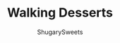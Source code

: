 ---
layout: ../../layouts/MarkdownPostLayout.astro
title: Walking Desserts
author: ShugarySweets
pubDate: 2022-07-10
description: "Need a great dessert for your next camping trip? These 3 walking dessert recipes are convenient, delicious and easy to make! Strawberry Pretzel Jello, Banana Pudding, and S&#x27;mores. With lots of substitutions available too!"
image_url: https://www.shugarysweets.com/wp-content/uploads/2022/07/walking-desserts-facebook.jpg
tags: ["Desserts","American"]
calories: 305
protein: 4
carbohydrates: 44
fats: 13
fiber: 1
ingredients: ["8 individual packages (about 1 ounce each) mini pretzels","4 individual vanilla pudding cups, divided","4 individual strawberry jello cups, divided","2 cups fresh strawberries, sliced thin","1 can Reddiwhip, for garnish","8 individual bags of honey teddy grahams","4 individual chocolate pudding cups, divided","3/4 cup mini marshmallows","1/2 cup milk chocolate chips","8 individual bags mini Nilla Wafers","4 individual packages vanilla pudding cups","2 bananas, slided","1 can Reddiwhip, for garnish"]
serves: 24
time: "10 minutes"
prepTime: "10 minutes"
instructions: ["Tear open, or cut open, the tops of each bag of pretzels. Remove a couple of pretzels from each bag to crush and use as garnish (optional).","Squeeze each bag gently to lightly crush up the pretzels into smaller pieces. Fold down the tops of the bags about 1-inch. Set the bags upright into a basket or casserole dish (or have each person hold their bag).","Spoon a layer of vanilla pudding into each bag (1 individual cup of pudding gets divided between two bags of pretzels).","Spoon a layer of strawberry jello into each bag (1 individual cup of strawberry jello gets divided between two bags of pretzels).","Layer a few strawberry slices onto the jello layers.","Top with a squirt of canned whipped cream, a fresh strawberry slices and the crushed pretzels.","Tear open or cut the top off the packages of Teddy Grahams. Remove a couple of grahams from each bag to use as garnish (optional)","Squeeze each bag lightly to crush up the Teddy Grahams into smaller pieces. Carefully fold down the tops of the bags about 1-inch. Set the bags upright in a casserole or serving dish. ","Spoon a layer of chocolate pudding into each bag (1 individual cup of pudding gets divided between two bags of cookies).","Divide the marshmallows evenly into each bag, placing them on top of the chocolate pudding.","Divide the milk chocolate morsels evenly into each bag, placing them on top of the mini marshmallows. ","Top with a few Teddy Grahams.","Tear open or cut the top off the packages of mini Nilla Wafers. Remove a cookie or two to crush for garnish (optional)","Squeeze each bag lightly to crush up the Nilla Wafers into smaller pieces. Carefully fold down the tops of the bags about 1-inch. Set the bags upright in a casserole or serving dish. ","Spoon a layer of vanilla pudding into each bag (1 individual cup of pudding gets divided between two bags of cookies).","Add several banana slices on top of the vanilla pudding layer.","Top with a layer of whipped cream, a couple more banana slices and some crushed Nilla Wafers."]
nutrition: ["305 calories","44 grams carbohydrates","30 milligrams cholesterol","13 grams fat","1 grams fiber","4 grams protein","7 grams saturated fat","272 milligrams sodium","28 grams sugar","0 grams trans fat","5 grams unsaturated fat"]
---